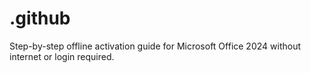# .github
Step-by-step offline activation guide for Microsoft Office 2024 without internet or login required.
